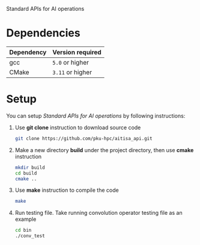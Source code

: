 Standard APIs for AI operations

# Dependencies

| Dependency | Version required    |
| ---------- | ------------------- |
| gcc        | `5.0` or higher     |
| CMake      | `3.11` or higher    |

# Setup
You can setup *Standard APIs for AI operations* by following instructions:
1. Use **git clone** instruction to download source code

      ```bash
      git clone https://github.com/pku-hpc/aitisa_api.git
      ```

2. Make a new directory **build** under the project directory, then use **cmake** instruction

      ```bash
      mkdir build  
      cd build  
      cmake ..
      ```

3. Use **make** instruction to compile the code

      ```bash
      make
      ```
      
4. Run testing file. Take running convolution operator testing file as an example

      ```bash
      cd bin
      ./conv_test
      ```
